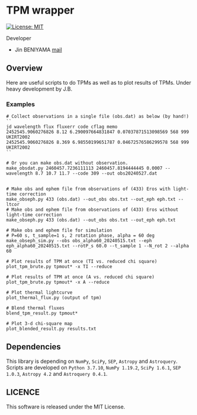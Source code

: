 # TPM wrapper
[![License: MIT](https://img.shields.io/badge/License-MIT-yellow.svg)](https://opensource.org/licenses/MIT)

Developer
- Jin BENIYAMA [mail](mailto:jinbeniyama@gmail.com)


## Overview
Here are useful scripts to do TPMs as well as to plot results of TPMs.
Under heavy development by J.B.


### Examples
```
# Collect observations in a single file (obs.dat) as below (by hand!)
``
jd wavelength flux fluxerr code cflag memo
2452545.9060276826 8.12 6.290097664831847 0.07037871513098569 568 999 UKIRT2002
2452545.9060276826 8.369 6.98550199651787 0.04672576586299578 568 999 UKIRT2002
``

# Or you can make obs.dat without observation.
make_obsdat.py 2460457.7236111113 2460457.8194444445 0.0007 --wavelength 8.7 10.7 11.7 --code 309 --out obs20240527.dat


# Make obs and ephem file from observations of (433) Eros with light-time correction
make_obseph.py 433 (obs.dat) --out_obs obs.txt --out_eph eph.txt --ltcor
# Make obs and ephem file from observations of (433) Eros without light-time correction
make_obseph.py 433 (obs.dat) --out_obs obs.txt --out_eph eph.txt

# Make obs and ephem file for simulation
# P=60 s, t_sample=1 s, 2 rotation phase, alpha = 60 deg
make_obseph_sim.py --obs obs_alpha60_20240515.txt --eph eph_alpha60_20240515.txt --rotP_s 60.0 --t_sample 1 --N_rot 2 --alpha 60

# Plot results of TPM at once (TI vs. reduced chi square)
plot_tpm_brute.py tpmout* -x TI --reduce

# Plot results of TPM at once (A vs. reduced chi square)
plot_tpm_brute.py tpmout* -x A --reduce

# Plot thermal lightcurve
plot_thermal_flux.py (output of tpm)

# Blend thermal fluxes
blend_tpm_result.py tpmout*

# Plot 3-d chi-square map
plot_blended_result.py results.txt
```

## Dependencies
This library is depending on `NumPy`, `SciPy`, `SEP`, `Astropy` 
and `Astroquery`.
Scripts are developed on `Python 3.7.10`, `NumPy 1.19.2`, `SciPy 1.6.1`,
`SEP 1.0.3`, `Astropy 4.2` and `Astroquery 0.4.1`.


## LICENCE
This software is released under the MIT License.
